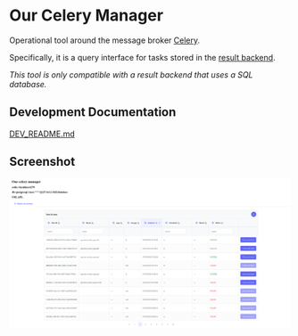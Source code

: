 # Our Celery Manager

Operational tool around the message broker [Celery](https://docs.celeryproject.org/en/stable/index.html).

Specifically, it is a query interface for tasks stored in the [result backend](https://docs.celeryq.dev/en/stable/userguide/configuration.html#task-result-backend-settings).

*This tool is only compatible with a result backend that uses a SQL database.*

## Development Documentation

[DEV_README.md](./DEV_README.md)

## Screenshot

![Interface](screenshot.png)
